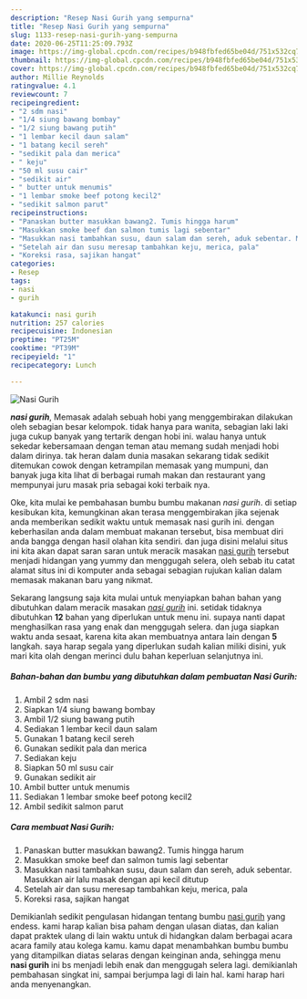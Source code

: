 ```yaml
---
description: "Resep Nasi Gurih yang sempurna"
title: "Resep Nasi Gurih yang sempurna"
slug: 1133-resep-nasi-gurih-yang-sempurna
date: 2020-06-25T11:25:09.793Z
image: https://img-global.cpcdn.com/recipes/b948fbfed65be04d/751x532cq70/nasi-gurih-foto-resep-utama.jpg
thumbnail: https://img-global.cpcdn.com/recipes/b948fbfed65be04d/751x532cq70/nasi-gurih-foto-resep-utama.jpg
cover: https://img-global.cpcdn.com/recipes/b948fbfed65be04d/751x532cq70/nasi-gurih-foto-resep-utama.jpg
author: Millie Reynolds
ratingvalue: 4.1
reviewcount: 7
recipeingredient:
- "2 sdm nasi"
- "1/4 siung bawang bombay"
- "1/2 siung bawang putih"
- "1 lembar kecil daun salam"
- "1 batang kecil sereh"
- "sedikit pala dan merica"
- " keju"
- "50 ml susu cair"
- "sedikit air"
- " butter untuk menumis"
- "1 lembar smoke beef potong kecil2"
- "sedikit salmon parut"
recipeinstructions:
- "Panaskan butter masukkan bawang2. Tumis hingga harum"
- "Masukkan smoke beef dan salmon tumis lagi sebentar"
- "Masukkan nasi tambahkan susu, daun salam dan sereh, aduk sebentar. Masukkan air lalu masak dengan api kecil ditutup"
- "Setelah air dan susu meresap tambahkan keju, merica, pala"
- "Koreksi rasa, sajikan hangat"
categories:
- Resep
tags:
- nasi
- gurih

katakunci: nasi gurih 
nutrition: 257 calories
recipecuisine: Indonesian
preptime: "PT25M"
cooktime: "PT39M"
recipeyield: "1"
recipecategory: Lunch

---
```



![Nasi Gurih](https://img-global.cpcdn.com/recipes/b948fbfed65be04d/751x532cq70/nasi-gurih-foto-resep-utama.jpg)

<b><i>nasi gurih</i></b>, Memasak adalah sebuah hobi yang menggembirakan dilakukan oleh sebagian besar kelompok. tidak hanya para wanita, sebagian laki laki juga cukup banyak yang tertarik dengan hobi ini. walau hanya untuk sekedar kebersamaan dengan teman atau memang sudah menjadi hobi dalam dirinya. tak heran dalam dunia masakan sekarang tidak sedikit ditemukan cowok dengan ketrampilan memasak yang mumpuni, dan banyak juga kita lihat di berbagai rumah makan dan restaurant yang mempunyai juru masak pria sebagai koki terbaik nya.



Oke, kita mulai ke pembahasan bumbu bumbu makanan <i>nasi gurih</i>. di setiap kesibukan kita, kemungkinan akan terasa menggembirakan jika sejenak anda memberikan sedikit waktu untuk memasak nasi gurih ini. dengan keberhasilan anda dalam membuat makanan tersebut, bisa membuat diri anda bangga dengan hasil olahan kita sendiri. dan juga disini melalui situs ini kita akan dapat saran saran untuk meracik masakan <u>nasi gurih</u> tersebut menjadi hidangan yang yummy dan menggugah selera, oleh sebab itu catat alamat situs ini di komputer anda sebagai sebagian rujukan kalian dalam memasak makanan baru yang nikmat.


Sekarang langsung saja kita mulai untuk menyiapkan bahan bahan yang dibutuhkan dalam meracik masakan <u><i>nasi gurih</i></u> ini. setidak tidaknya dibutuhkan <b>12</b> bahan yang diperlukan untuk menu ini. supaya nanti dapat menghasilkan rasa yang enak dan menggugah selera. dan juga siapkan waktu anda sesaat, karena kita akan membuatnya antara lain dengan <b>5</b> langkah. saya harap segala yang diperlukan sudah kalian miliki disini, yuk mari kita olah dengan merinci dulu bahan keperluan selanjutnya ini.

<!--inarticleads1-->

##### Bahan-bahan dan bumbu yang dibutuhkan dalam pembuatan Nasi Gurih:

1. Ambil 2 sdm nasi
1. Siapkan 1/4 siung bawang bombay
1. Ambil 1/2 siung bawang putih
1. Sediakan 1 lembar kecil daun salam
1. Gunakan 1 batang kecil sereh
1. Gunakan sedikit pala dan merica
1. Sediakan  keju
1. Siapkan 50 ml susu cair
1. Gunakan sedikit air
1. Ambil  butter untuk menumis
1. Sediakan 1 lembar smoke beef potong kecil2
1. Ambil sedikit salmon parut




<!--inarticleads2-->

##### Cara membuat Nasi Gurih:

1. Panaskan butter masukkan bawang2. Tumis hingga harum
1. Masukkan smoke beef dan salmon tumis lagi sebentar
1. Masukkan nasi tambahkan susu, daun salam dan sereh, aduk sebentar. Masukkan air lalu masak dengan api kecil ditutup
1. Setelah air dan susu meresap tambahkan keju, merica, pala
1. Koreksi rasa, sajikan hangat




Demikianlah sedikit pengulasan hidangan tentang bumbu <u>nasi gurih</u> yang endess. kami harap kalian bisa paham dengan ulasan diatas, dan kalian dapat praktek ulang di lain waktu untuk di hidangkan dalam berbagai acara acara family atau kolega kamu. kamu dapat menambahkan bumbu bumbu yang ditampilkan diatas selaras dengan keinginan anda, sehingga menu <b>nasi gurih</b> ini bs menjadi lebih enak dan menggugah selera lagi. demikianlah pembahasan singkat ini, sampai berjumpa lagi di lain hal. kami harap hari anda menyenangkan.
